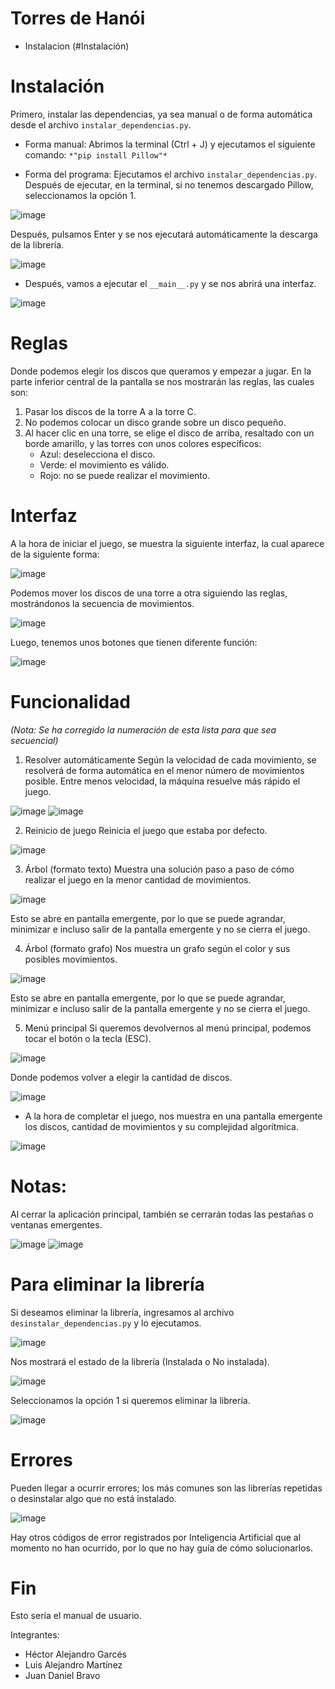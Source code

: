 # Torres de Hanói

- Instalacion (#Instalación)

# Instalación
Primero, instalar las dependencias, ya sea manual o de forma automática desde el archivo `instalar_dependencias.py`.

- Forma manual:
Abrimos la terminal (Ctrl + J) y ejecutamos el siguiente comando:
`*"pip install Pillow"*`

- Forma del programa:
Ejecutamos el archivo `instalar_dependencias.py`.
Después de ejecutar, en la terminal, si no tenemos descargado Pillow, seleccionamos la opción 1.

![image](https://github.com/user-attachments/assets/4696919e-423c-478a-880c-c430a8fdb92e)

Después, pulsamos Enter y se nos ejecutará automáticamente la descarga de la librería.

![image](https://github.com/user-attachments/assets/21a5cba1-181e-4b62-aade-12068f67b39d)

- Después, vamos a ejecutar el `__main__.py` y se nos abrirá una interfaz.

![image](https://github.com/user-attachments/assets/a2cf6ce9-30f8-435c-a777-3387ce5d4aa1)

# Reglas
Donde podemos elegir los discos que queramos y empezar a jugar.
En la parte inferior central de la pantalla se nos mostrarán las reglas, las cuales son:
1) Pasar los discos de la torre A a la torre C.
2) No podemos colocar un disco grande sobre un disco pequeño.
3) Al hacer clic en una torre, se elige el disco de arriba, resaltado con un borde amarillo, y las torres con unos colores específicos:
    - Azul: deselecciona el disco.
    - Verde: el movimiento es válido.
    - Rojo: no se puede realizar el movimiento.

# Interfaz
A la hora de iniciar el juego, se muestra la siguiente interfaz, la cual aparece de la siguiente forma:

![image](https://github.com/user-attachments/assets/99cbfdeb-3696-4a08-9d95-44c3e0fe71b3)

Podemos mover los discos de una torre a otra siguiendo las reglas, mostrándonos la secuencia de movimientos.

![image](https://github.com/user-attachments/assets/f2b06107-ddd1-4b07-aec9-e155c3797b8a)

Luego, tenemos unos botones que tienen diferente función:

![image](https://github.com/user-attachments/assets/d9991811-39ac-4fad-ab87-252ffa1b8ff2)

# Funcionalidad
*(Nota: Se ha corregido la numeración de esta lista para que sea secuencial)*
1) Resolver automáticamente
Según la velocidad de cada movimiento, se resolverá de forma automática en el menor número de movimientos posible.
Entre menos velocidad, la máquina resuelve más rápido el juego.

![image](https://github.com/user-attachments/assets/3a47343a-4352-4aa9-a3fe-1c4307a7725d)
![image](https://github.com/user-attachments/assets/dbea87ef-5f1a-48db-90c0-f8345ec71334)

2) Reinicio de juego
Reinicia el juego que estaba por defecto.

![image](https://github.com/user-attachments/assets/96ff0fac-7716-4bc7-9e99-dc008afd5964)

3) Árbol (formato texto)
Muestra una solución paso a paso de cómo realizar el juego en la menor cantidad de movimientos.

![image](https://github.com/user-attachments/assets/de5a3f70-d131-4dd8-8b19-e80b2af1d0e9)

Esto se abre en pantalla emergente, por lo que se puede agrandar, minimizar e incluso salir de la pantalla emergente y no se cierra el juego.

4) Árbol (formato grafo)
Nos muestra un grafo según el color y sus posibles movimientos.

![image](https://github.com/user-attachments/assets/c7d89321-376a-4f05-b802-d1a66ed79ed3)

Esto se abre en pantalla emergente, por lo que se puede agrandar, minimizar e incluso salir de la pantalla emergente y no se cierra el juego.

5) Menú principal
Si queremos devolvernos al menú principal, podemos tocar el botón o la tecla (ESC).

![image](https://github.com/user-attachments/assets/c1630007-4de2-48cf-bbdd-38a7bb18a61e)

Donde podemos volver a elegir la cantidad de discos.

![image](https://github.com/user-attachments/assets/88aeed44-388a-4252-a5de-bd9b10d0cbd8)

- A la hora de completar el juego, nos muestra en una pantalla emergente los discos, cantidad de movimientos y su complejidad algorítmica.

![image](https://github.com/user-attachments/assets/d3dcee44-d56d-4507-9706-85ecbcea12f2)

# Notas:
Al cerrar la aplicación principal, también se cerrarán todas las pestañas o ventanas emergentes.

![image](https://github.com/user-attachments/assets/135771bd-87fd-47c7-947a-86e689e94960)
![image](https://github.com/user-attachments/assets/41055cbe-3ea0-4d5c-88c3-b4d72c57e378)

# Para eliminar la librería
Si deseamos eliminar la librería, ingresamos al archivo `desinstalar_dependencias.py` y lo ejecutamos.

![image](https://github.com/user-attachments/assets/f36074ca-ef0b-4821-8154-6c1ccbc07e76)

Nos mostrará el estado de la librería (Instalada o No instalada).

![image](https://github.com/user-attachments/assets/35336d35-39b0-4e2c-8473-1f2918152489)

Seleccionamos la opción 1 si queremos eliminar la librería.

![image](https://github.com/user-attachments/assets/8fc84b6e-ee0b-4a37-83e8-951146617f20)

# Errores
Pueden llegar a ocurrir errores; los más comunes son las librerías repetidas o desinstalar algo que no está instalado.

![image](https://github.com/user-attachments/assets/a4ef2290-f213-4678-82b8-4783fdd3a257)

Hay otros códigos de error registrados por Inteligencia Artificial que al momento no han ocurrido, por lo que no hay guía de cómo solucionarlos.

# Fin
Esto sería el manual de usuario.

Integrantes:
- Héctor Alejandro Garcés
- Luis Alejandro Martínez
- Juan Daniel Bravo








